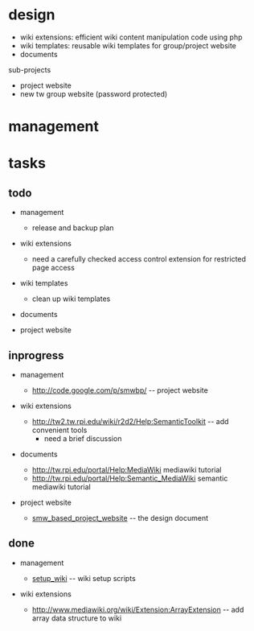 # design #
  * wiki extensions: efficient wiki content manipulation code using php
  * wiki templates: reusable wiki templates for group/project website
  * documents

sub-projects
  * project website
  * new tw group website (password protected)


# management #

# tasks #
## todo ##
  * management
    * release and backup plan

  * wiki extensions
    * need a carefully checked access control extension for restricted page access

  * wiki templates
    * clean up wiki templates

  * documents

  * project website


## inprogress ##
  * management
    * http://code.google.com/p/smwbp/  -- project website

  * wiki extensions
    * http://tw2.tw.rpi.edu/wiki/r2d2/Help:SemanticToolkit -- add convenient tools
      * need a brief discussion

  * documents
    * http://tw.rpi.edu/portal/Help:MediaWiki mediawiki tutorial
    * http://tw.rpi.edu/portal/Help:Semantic_MediaWiki semantic mediawiki tutorial

  * project website
    * [smw\_based\_project\_website](smw_based_project_website.md) -- the design document


## done ##
  * management
    * [setup\_wiki](setup_wiki.md) -- wiki setup scripts

  * wiki extensions
    * http://www.mediawiki.org/wiki/Extension:ArrayExtension -- add array data structure to wiki
